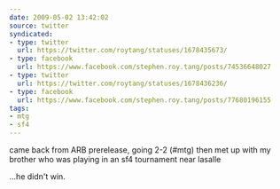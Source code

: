 ```yaml
---
date: 2009-05-02 13:42:02
source: twitter
syndicated:
- type: twitter
  url: https://twitter.com/roytang/statuses/1678435673/
- type: facebook
  url: https://www.facebook.com/stephen.roy.tang/posts/74536648027
- type: twitter
  url: https://twitter.com/roytang/statuses/1678436236/
- type: facebook
  url: https://www.facebook.com/stephen.roy.tang/posts/77680196155
tags:
- mtg
- sf4
---
```


came back from ARB prerelease, going 2-2 (#mtg) then met up with my brother who was playing in an sf4 tournament near lasalle

...he didn't win.